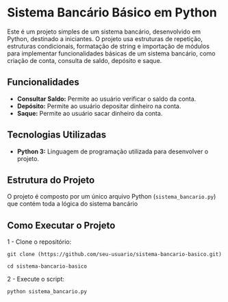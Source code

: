 # Sistema Bancário Básico em Python

Este é um projeto simples de um sistema bancário, desenvolvido em Python, destinado a iniciantes. O projeto usa estruturas de repetição, estruturas condicionais, formatação de string e importação de módulos para implementar funcionalidades básicas de um sistema bancário, como criação de conta, consulta de saldo, depósito e saque.

## Funcionalidades

- **Consultar Saldo:** Permite ao usuário verificar o saldo da conta.
- **Depósito:** Permite ao usuário depositar dinheiro na conta.
- **Saque:** Permite ao usuário sacar dinheiro da conta.

## Tecnologias Utilizadas

- **Python 3:** Linguagem de programação utilizada para desenvolver o projeto.

## Estrutura do Projeto

O projeto é composto por um único arquivo Python (`sistema_bancario.py`) que contém toda a lógica do sistema bancário

## Como Executar o Projeto

1 - Clone o repositório:

```git clone (https://github.com/seu-usuario/sistema-bancario-basico.git)```

```cd sistema-bancario-basico```

2 - Execute o script:

```python sistema_bancario.py```


